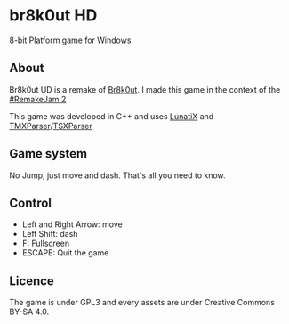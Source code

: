 # br8k0ut HD #

8-bit Platform game for Windows

## About ##
Br8k0ut UD is a remake of [Br8k0ut](https://github.com/Gumichan01/br8k0ut).
I made this game in the context of the [#RemakeJam 2](https://itch.io/jam/remakejam-2)

This game was developed in C++ and uses [LunatiX](https://github.com/Gumichan01/lunatix) and
[TMXParser](https://github.com/Gumichan01/TMXParser)/[TSXParser](https://github.com/Gumichan01/TSXParser)

## Game system ##

No Jump, just move and dash. That's all you need to know.

## Control ##

- Left and Right Arrow: move
- Left Shift: dash
- F: Fullscreen
- ESCAPE: Quit the game


## Licence ##

The game is under GPL3 and every assets are under Creative Commons BY-SA 4.0.
